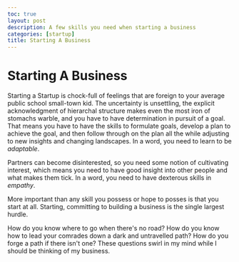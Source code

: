 ```yaml
---
toc: true
layout: post
description: A few skills you need when starting a business
categories: [startup]
title: Starting A Business
---
```


# Starting A Business

Starting a Startup is chock-full of feelings that are foreign to your average public school small-town kid. The uncertainty is unsettling, the explicit acknowledgment of hierarchal structure makes even the most iron of stomachs warble, and you have to have determination in pursuit of a goal. That means you have to have the skills to formulate goals, develop a plan to achieve the goal, and then follow through on the plan all the while adjusting to new insights and changing landscapes. In a word, you need to learn to be _adaptable_.

Partners can become disinterested, so you need some notion of cultivating interest, which means you need to have good insight into other people and what makes them tick. In a word, you need to have dexterous skills in _empathy_.

More important than any skill you possess or hope to posses is that you start at all. Starting, committing to building a business is the single largest hurdle.

How do you know where to go when there's no road? How do you know how to lead your comrades down a dark and untravelled path? How do you forge a path if there isn't one? These questions swirl in my mind while I should be thinking of my business.


